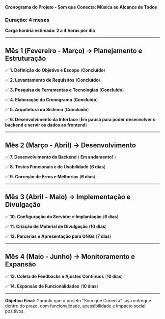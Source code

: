 **Cronograma do Projeto - Som que Conecta: Música ao Alcance de Todos**

### **Duração: 4 meses**
**Carga horária estimada: 2 a 4 horas por dia**

---

## **Mês 1 (Fevereiro - Março) → Planejamento e Estruturação**
✅ **1. Definição do Objetivo e Escopo** (**Concluído**)

✅ **2. Levantamento de Requisitos** (**Concluído**)

✅ **3. Pesquisa de Ferramentas e Tecnologias** (**Concluído**)

✅ **4. Elaboração do Cronograma** (**Concluído**)

✅ **5. Arquitetura do Sistema** (**Concluído**)

✅ **6. Desenvolvimento da Interface** (**Em pausa para poder desenvolver o backend e servir os dados ao frontend**)

---

## **Mês 2 (Março - Abril) → Desenvolvimento**
✅ **7. Desenvolvimento do Backend** ( **Em andamento!** )

✅ **8. Testes Funcionais e de Usabilidade** (**6 dias**)

✅ **9. Correção de Erros e Melhorias** (**6 dias**)

---

## **Mês 3 (Abril - Maio) → Implementação e Divulgação**
✅ **10. Configuração do Servidor e Implantação** (**6 dias**)

✅ **11. Criação de Material de Divulgação** (**10 dias**)

✅ **12. Parcerias e Apresentação para ONGs** (**7 dias**)

---

## **Mês 4 (Maio - Junho) → Monitoramento e Expansão**
✅ **13. Coleta de Feedbacks e Ajustes Contínuos** (**10 dias**)

✅ **14. Expansão de Funcionalidades** (**10 dias**)

---

**Objetivo Final:**
Garantir que o projeto "Som que Conecta" seja entregue dentro do prazo, com funcionalidade, acessibilidade e impacto social positivos.

